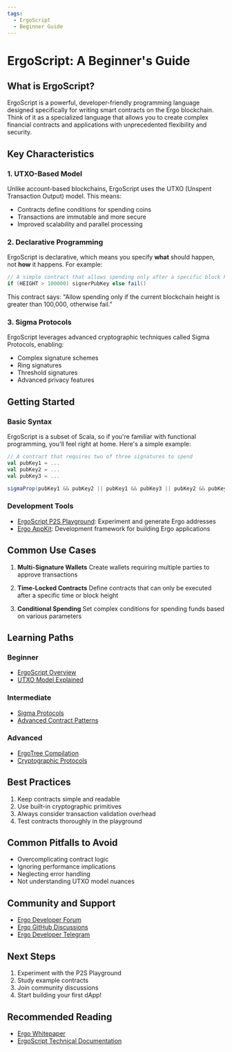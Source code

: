 ```yaml
---
tags:
  - ErgoScript
  - Beginner Guide
---
```


# ErgoScript: A Beginner's Guide

## What is ErgoScript?

ErgoScript is a powerful, developer-friendly programming language designed specifically for writing smart contracts on the Ergo blockchain. Think of it as a specialized language that allows you to create complex financial contracts and applications with unprecedented flexibility and security.

## Key Characteristics

### 1. UTXO-Based Model
Unlike account-based blockchains, ErgoScript uses the UTXO (Unspent Transaction Output) model. This means:

- Contracts define conditions for spending coins
- Transactions are immutable and more secure
- Improved scalability and parallel processing

### 2. Declarative Programming
ErgoScript is declarative, which means you specify **what** should happen, not **how** it happens. For example:

```scala
// A simple contract that allows spending only after a specific block height
if (HEIGHT > 100000) signerPubKey else fail()
```

This contract says: "Allow spending only if the current blockchain height is greater than 100,000, otherwise fail."

### 3. Sigma Protocols
ErgoScript leverages advanced cryptographic techniques called Sigma Protocols, enabling:

- Complex signature schemes
- Ring signatures
- Threshold signatures
- Advanced privacy features

## Getting Started

### Basic Syntax
ErgoScript is a subset of Scala, so if you're familiar with functional programming, you'll feel right at home. Here's a simple example:

```scala
// A contract that requires two of three signatures to spend
val pubKey1 = ...
val pubKey2 = ...
val pubKey3 = ...

sigmaProp(pubKey1 && pubKey2 || pubKey1 && pubKey3 || pubKey2 && pubKey3)
```

### Development Tools
- [ErgoScript P2S Playground](https://wallet.plutomonkey.com/p2s/): Experiment and generate Ergo addresses
- [Ergo AppKit](https://github.com/ergoplatform/ergo-appkit): Development framework for building Ergo applications

## Common Use Cases

1. **Multi-Signature Wallets**
   Create wallets requiring multiple parties to approve transactions

2. **Time-Locked Contracts**
   Define contracts that can only be executed after a specific time or block height

3. **Conditional Spending**
   Set complex conditions for spending funds based on various parameters

## Learning Paths

### Beginner
- [ErgoScript Overview](ergoscript.md)
- [UTXO Model Explained](eutxo.md)

### Intermediate
- [Sigma Protocols](sigma.md)
- [Advanced Contract Patterns](contracts.md)

### Advanced
- [ErgoTree Compilation](ergoscriptvergotree.md)
- [Cryptographic Protocols](crypto.md)

## Best Practices

1. Keep contracts simple and readable
2. Use built-in cryptographic primitives
3. Always consider transaction validation overhead
4. Test contracts thoroughly in the playground

## Common Pitfalls to Avoid

- Overcomplicating contract logic
- Ignoring performance implications
- Neglecting error handling
- Not understanding UTXO model nuances

## Community and Support

- [Ergo Developer Forum](https://www.ergoforum.org/)
- [Ergo GitHub Discussions](https://github.com/ergoplatform/ergo/discussions)
- [Ergo Developer Telegram](https://t.me/ergo_dev)

## Next Steps

1. Experiment with the P2S Playground
2. Study example contracts
3. Join community discussions
4. Start building your first dApp!

## Recommended Reading

- [Ergo Whitepaper](https://ergoplatform.org/en/whitepaper/)
- [ErgoScript Technical Documentation](ergoscript.md)
